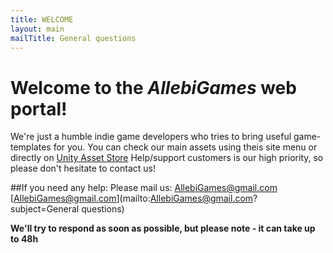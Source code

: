 ```yaml
---
title: WELCOME
layout: main
mailTitle: General questions
---
```



# Welcome to the *AllebiGames* web portal!
We're just a humble indie game developers who tries to bring useful game-templates for you.
You can check our main assets using theis site menu or directly on [Unity Asset Store](https://assetstore.unity.com/publishers/757)
Help/support customers is our high priority, so please don't hesitate to contact us!



##If you need any help:
Please mail us:  AllebiGames@gmail.com
[AllebiGames@gmail.com](mailto:AllebiGames@gmail.com?subject=General questions)

**We'll try to respond as soon as possible, but please note - it can take up to 48h**
